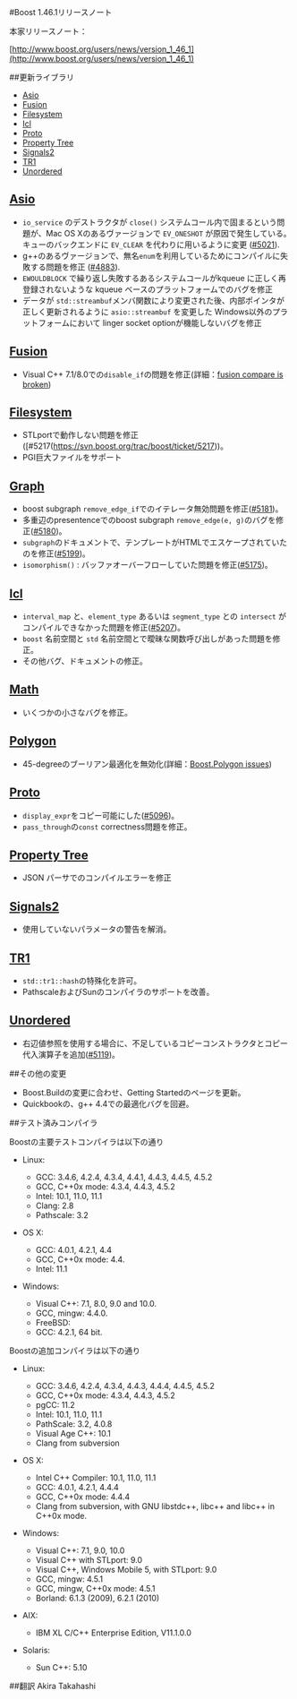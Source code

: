 #Boost 1.46.1リリースノート

本家リリースノート：

[http://www.boost.org/users/news/version_1_46_1](http://www.boost.org/users/news/version_1_46_1)


##更新ライブラリ

- [Asio](#asio)
- [Fusion](#fusion)
- [Filesystem](#filesystem)
- [Icl](#icl)
- [Proto](#proto)
- [Property Tree](#property-tree)
- [Signals2](#signals2)
- [TR1](#tr1)
- [Unordered](#unordered)


## <a name="asio" href="asio">Asio</a>
- `io_service` のデストラクタが `close()` システムコール内で固まるという問題が、Mac OS Xのあるヴァージョンで `EV_ONESHOT` が原因で発生している。キューのバックエンドに `EV_CLEAR` を代わりに用いるように変更 ([#5021](https://svn.boost.org/trac/boost/ticket/5021)).
- g++のあるヴァージョンで、無名`enum`を利用しているためにコンパイルに失敗する問題を修正 ([#4883](https://svn.boost.org/trac/boost/ticket/4883)).
- `EWOULDBLOCK` で繰り返し失敗するあるシステムコールがkqueue に正しく再登録されないような kqueue ベースのプラットフォームでのバグを修正
- データが `std::streambuf`メンバ関数により変更された後、内部ポインタが正しく更新されるように `asio::streambuf` を変更した
Windows以外のプラットフォームにおいて linger socket optionが機能しないバグを修正


## <a name="fusion" href="fusion">Fusion</a>
- Visual C++ 7.1/8.0での`disable_if`の問題を修正(詳細：[fusion compare is broken](http://thread.gmane.org/gmane.comp.lib.boost.devel/215210/))


## <a name="filesystem" href="filesystem">Filesystem</a>
- STLportで動作しない問題を修正([#5217(https://svn.boost.org/trac/boost/ticket/5217))。
- PGI巨大ファイルをサポート


## <a name="graph" href="graph">Graph</a>
- boost subgraph `remove_edge_if`でのイテレータ無効問題を修正([#5181](https://svn.boost.org/trac/boost/ticket/5181))。
- 多重辺のpresentenceでのboost subgraph `remove_edge(e, g)`のバグを修正([#5180](https://svn.boost.org/trac/boost/ticket/5180))。
- `subgraph`のドキュメントで、テンプレートがHTMLでエスケープされていたのを修正([#5199](https://svn.boost.org/trac/boost/ticket/5199))。
- `isomorphism()` : バッファオーバーフローしていた問題を修正([#5175](https://svn.boost.org/trac/boost/ticket/5175))。


## <a name="icl" href="icl">Icl</a>
- `interval_map` と、`element_type` あるいは `segment_type` との `intersect` がコンパイルできなかった問題を修正([#5207](https://svn.boost.org/trac/boost/ticket/5207))。
- `boost` 名前空間と `std` 名前空間とで曖昧な関数呼び出しがあった問題を修正。
- その他バグ、ドキュメントの修正。


## <a name="math" href="math">Math</a>
- いくつかの小さなバグを修正。


## <a name="polygon" href="polygon">Polygon</a>
- 45-degreeのブーリアン最適化を無効化(詳細：[Boost.Polygon issues](http://thread.gmane.org/gmane.comp.lib.boost.devel/215677))


## <a name="proto" href="proto">Proto</a>
- `display_expr`をコピー可能にした([#5096](https://svn.boost.org/trac/boost/ticket/5096))。
- `pass_through`の`const` correctness問題を修正。


## <a name="property-tree" href="property-tree">Property Tree</a>
- JSON パーサでのコンパイルエラーを修正


## <a name="signals2" href="signals2">Signals2</a>
- 使用していないパラメータの警告を解消。


## <a name="tr1" href="tr1">TR1</a>
- `std::tr1::hash`の特殊化を許可。
- PathscaleおよびSunのコンパイラのサポートを改善。


## <a name="unordered" href="unordered">Unordered</a>
- 右辺値参照を使用する場合に、不足しているコピーコンストラクタとコピー代入演算子を追加([#5119](https://svn.boost.org/trac/boost/ticket/5119))。


##その他の変更
- Boost.Buildの変更に合わせ、Getting Startedのページを更新。
- Quickbookの、g++ 4.4での最適化バグを回避。


##テスト済みコンパイラ

Boostの主要テストコンパイラは以下の通り

- Linux:
	- GCC: 3.4.6, 4.2.4, 4.3.4, 4.4.1, 4.4.3, 4.4.5, 4.5.2
	- GCC, C++0x mode: 4.3.4, 4.4.3, 4.5.2
	- Intel: 10.1, 11.0, 11.1
	- Clang: 2.8
	- Pathscale: 3.2

- OS X:
	- GCC: 4.0.1, 4.2.1, 4.4
	- GCC, C++0x mode: 4.4.
	- Intel: 11.1

- Windows:
	- Visual C++: 7.1, 8.0, 9.0 and 10.0.
	- GCC, mingw: 4.4.0.
	- FreeBSD:
	- GCC: 4.2.1, 64 bit.

Boostの追加コンパイラは以下の通り

- Linux:
	- GCC: 3.4.6, 4.2.4, 4.3.4, 4.4.3, 4.4.4, 4.4.5, 4.5.2
	- GCC, C++0x mode: 4.3.4, 4.4.3, 4.5.2
	- pgCC: 11.2
	- Intel: 10.1, 11.0, 11.1
	- PathScale: 3.2, 4.0.8
	- Visual Age C++: 10.1
	- Clang from subversion

- OS X:
	- Intel C++ Compiler: 10.1, 11.0, 11.1
	- GCC: 4.0.1, 4.2.1, 4.4.4
	- GCC, C++0x mode: 4.4.4
	- Clang from subversion, with GNU libstdc++, libc++ and libc++ in C++0x mode.

- Windows:
	- Visual C++: 7.1, 9.0, 10.0
	- Visual C++ with STLport: 9.0
	- Visual C++, Windows Mobile 5, with STLport: 9.0
	- GCC, mingw: 4.5.1
	- GCC, mingw, C++0x mode: 4.5.1
	- Borland: 6.1.3 (2009), 6.2.1 (2010)

- AIX:
	- IBM XL C/C++ Enterprise Edition, V11.1.0.0

- Solaris:
	- Sun C++: 5.10


##翻訳
Akira Takahashi


